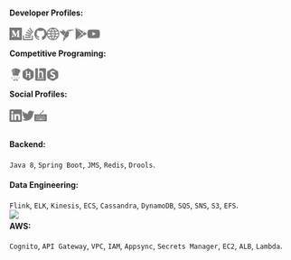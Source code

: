 #### Developer Profiles:
[<img align="left" alt="Arjun SK | Medium" width="22px" src="https://raw.githubusercontent.com/arjunsk/arjunsk/master/icons/dev/medium.svg"/>][medium]
[<img align="left" alt="Arjun SK | Stack Overflow" width="22px" src="https://raw.githubusercontent.com/arjunsk/arjunsk/master/icons/dev/stackoverflow.svg" />][stackoverflow]
[<img align="left" alt="Arjun SK | Github" width="22px" src="https://raw.githubusercontent.com/arjunsk/arjunsk/master/icons/dev/github.svg"/>][github]
[<img align="left" alt="Arjun SK | Blog" width="22px" src="https://raw.githubusercontent.com/arjunsk/arjunsk/master/icons/dev/website.svg"/>][website]
[<img align="left" alt="Arjun SK | Freelancer" width="28px" src="https://raw.githubusercontent.com/arjunsk/arjunsk/master/icons/dev/freelancer.svg"/>][freelancer]
[<img align="left" alt="Arjun SK | Playstore" width="22px" src="https://raw.githubusercontent.com/arjunsk/arjunsk/master/icons/dev/googleplay.svg"/>][playstore]
[<img align="left" alt="Arjun SK | Youtube" width="22px" src="https://raw.githubusercontent.com/arjunsk/arjunsk/master/icons/dev/youtube.svg"/>][youtube]
<br>
#### Competitive Programing:
[<img align="left" alt="Arjun SK | Codechef" width="22px" src="https://raw.githubusercontent.com/arjunsk/arjunsk/master/icons/competitive/codechef.svg"/>][codechef]
[<img align="left" alt="Arjun SK | Hackerrank" width="22px" src="https://raw.githubusercontent.com/arjunsk/arjunsk/master/icons/competitive/hackerrank.svg"/>][hackerrank]
[<img align="left" alt="Arjun SK | Hackerearth" width="22px" src="https://raw.githubusercontent.com/arjunsk/arjunsk/master/icons/competitive/hackerearth.svg"/>][hackerearth]
[<img align="left" alt="Arjun SK | SPOJ" width="22px" src="https://raw.githubusercontent.com/arjunsk/arjunsk/master/icons/competitive/spoj.svg"/>][spoj]
<br>
#### Social Profiles:
[<img align="left" alt="Arjun SK | Linkedin" width="22px" src="https://raw.githubusercontent.com/arjunsk/arjunsk/master/icons/social/linkedin.svg"/>][linkedin]
[<img align="left" alt="Arjun SK | Twitter" width="22px" src="https://raw.githubusercontent.com/arjunsk/arjunsk/master/icons/social/twitter.svg"/>][twitter]
[<img align="left" alt="Arjun SK | 10FastFingers" width="22px" src="https://raw.githubusercontent.com/arjunsk/arjunsk/master/icons/social/typing.svg"/>][typing]
<br>
<br>
#### Backend:
`Java 8`, `Spring Boot`, `JMS`, `Redis`, `Drools`.
<br>
#### Data Engineering:
`Flink`, `ELK`, `Kinesis`, `ECS`, `Cassandra`, `DynamoDB`, `SQS`, `SNS`, `S3`, `EFS`.
<br>
<img align="left" width="22px" src="https://raw.githubusercontent.com/arjunsk/arjunsk/master/icons/headers/aws.svg"/>
#### AWS:
`Cognito`, `API Gateway`, `VPC`, `IAM`, `Appsync`, `Secrets Manager`, `EC2`, `ALB`, `Lambda`.

[github]: https://github.com/arjunsk
[freelancer]: http://freelancer.com/u/arjunsk15.html
[playstore]: https://play.google.com/store/apps/dev?id=5133172363599577799
[stackoverflow]: https://stackoverflow.com/users/1609570/arjun-sk?tab=profile
[medium]: https://medium.com/@arjunsk
[website]: http://www.arjunsk.com
[youtube]: https://www.youtube.com/user/arjunsk15/

[linkedin]: https://www.linkedin.com/in/arjunsk15
[twitter]: https://twitter.com/arjunsk15
[typing]: https://10fastfingers.com/user/665338/

[hackerearth]: https://www.hackerearth.com/@arjunsk
[spoj]: https://www.spoj.com/users/xvamp/
[hackerrank]: https://www.hackerrank.com/xvamp
[codechef]: https://www.codechef.com/users/xvamp999

